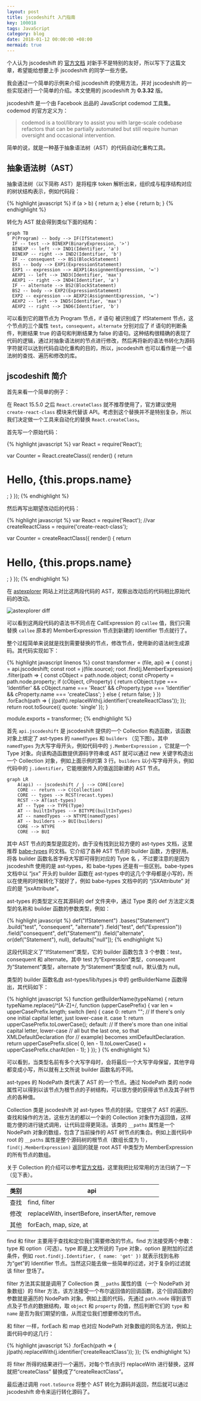```yaml
---
layout: post
title: jscodeshift 入门指南
key: 100018
tags: JavaScript
category: blog
date: 2018-01-12 00:00:00 +08:00
mermaid: true
---
```


个人认为 jscodeshift 的 [官方文档](https://github.com/facebook/jscodeshift/wiki) 对新手不是特别的友好，所以写下了这篇文章，希望能给想要上手 jscodeshift 的同学一些方便。

我会通过一个简单的示例来介绍 jscodeshift 的使用方法，并对 jscodeshift 的一些实现进行一个简单的介绍。本文使用的 jscodeshift 为 **0.3.32** 版。

<!--more-->

jscodeshift 是一个由 Facebook 出品的 JavaScript codemod 工具集。codemod 的官方定义为：

> codemod is a tool/library to assist you with large-scale codebase refactors that can be partially automated but still require human oversight and occasional intervention.

简单的说，就是一种基于抽象语法树（AST）的代码自动化重构工具。

## 抽象语法树（AST）

抽象语法树（以下简称 AST）是将程序 token 解析出来，组织成与程序结构对应的树状结构表示，例如代码段：

{% highlight javascript %}
if (a > b) {
  return a;
} else {
  return b;
}
{% endhighlight %}

转化为 AST 就会得到类似下面的结构：

```mermaid
graph TB
  P(Program) -- body --> IF(IfStatement)
  IF -- test --> BINEXP(BinaryExpression, '>')
  BINEXP -- left --> IND1(Identifier, 'a')
  BINEXP -- right --> IND2(Identifier, 'b')
  IF -- consequent --> BS1(BlockStatement)
  BS1 -- body --> EXP1(ExpressionStatement)
  EXP1 -- expression --> AEXP1(AssignmentExpression, '=')
  AEXP1 -- left --> IND3(Identifier, 'max')
  AEXP1 -- right --> IND4(Identifier, 'a')
  IF -- alternate --> BS2(BlockStatement)
  BS2 -- body --> EXP2(ExpressionStatement)
  EXP2 -- expression --> AEXP2(AssignmentExpression, '=')
  AEXP2 -- left --> IND5(Identifier, 'max')
  AEXP2 -- right --> IND6(Identifier, 'b')

```

可以看到它的跟节点为 Program 节点，if 语句 被识别成了 IfStatement 节点，这个节点的三个属性 `test`，`consequent`，`alternate` 分别对应了 if 语句的判断条件，判断结果 true 的语句和判断结果为 false 的语句。这种结构很精确的表现了代码的逻辑，通过对抽象语法树的节点进行修改，然后再将新的语法书转化为源码字符就可以达到代码自动化重构的目的，所以，jscodeshift 也可以看作是一个语法树的查找、遍历和修改的库。

## jscodeshift 简介

首先来看一个简单的例子：

在 React 15.5.0 之后 `React.createClass` 就不推荐使用了，官方建议使用 `create-react-class` 模块来代替该 API。考虑到这个替换并不是特别复杂，所以我们决定做一个工具来自动化的替换 `React.createClass`。

首先写一个原始代码：

{% highlight javascript %}
var React = require('React');

var Counter = React.createClass({
  render() {
    return <h1>Hello, {this.props.name}</h1>;
  }
});
{% endhighlight %}

然后再写出期望改动后的代码：

{% highlight javascript %}
var React = require('React');
//var createReactClass = require('create-react-class');

var Counter = createReactClass({
  render() {
    return <h1>Hello, {this.props.name}</h1>;
  }
});
{% endhighlight %}

在 [astexplorer](https://astexplorer.net/) 网站上对比这两段代码的 AST，观察出改动后的代码相比原始代码的改动。

![astexplorer diff](https://ww1.sinaimg.cn/large/73bd9e13ly1fnhc7fyvuoj20t70kj41k.jpg)

可以看到这两段代码的语法书不同点在 CallExpression 的 `callee` 值，我们只需替换 `callee` 原本的 MemberExpression 节点到新建的 Identifier 节点就行了。

整个过程简单来说就是找到需要替换的节点，修改节点，使用新的语法树生成源码。其代码实现如下：

{% highlight javascript linenos %}
const transformer = (file, api) => {
  const j = api.jscodeshift;
  const root = j(file.source);
  root
    .find(j.MemberExpression)
    .filter(path => {
      const cObject = path.node.object;
      const cProperty = path.node.property;
      if (cObject, cProperty) {
        return cObject.type === 'Identifier' &&
          cObject.name === 'React' &&
          cProperty.type === 'Identifier' &&
          cProperty.name === 'createClass';
      } else {
        return false;
      }
    })
    .forEach(path => {
      j(path).replaceWith(j.identifier('createReactClass'));
    });
  return root.toSource({ quote: 'single' });
}

module.exports = transformer;
{% endhighlight %}

首先 `api.jscodeshift` 是 jscodeshift 提供的一个 Collection 构造函数，该函数对象上绑定了 ast-types 的 `namedTypes` 和 `builders` （见下图）。其中 `namedTypes` 为大写字母开头，例如代码中的 `j.MemberExpression` ，它就是一个 Type 对象。向该构造函数提供源码字符串或 AST 就可以通过 new 关键字构造出一个 Collection 对象，例如上面示例的第 3 行。`builders` 以小写字母开头，例如代码中的 `j.identifier`，它能根据传入的值返回新建的 AST 节点。

```mermaid
graph LR
    A(api) -- jscodeshift / j --> CORE[core]
    CORE -- return --> C(Collection)
    CORE -- types --> RCST(recast.types)
    RCST --> AT(ast-types)
    AT -- Type --> TYPE(Type)
    AT -- builtInTypes --> BITYPE(builtInTypes)
    AT -- namedTypes --> NTYPE(namedTypes)
    AT -- builders --> BUI(builders)
    CORE --> NTYPE
    CORE --> BUI
```

其中 AST 节点的类型是固定的，由于没有找到比较方便的 ast-types 文档，这里推荐 [babe-types](https://babeljs.io/docs/core-packages/babel-types/) 的文档。它介绍了各种 AST 节点的 builder 函数，方便好用。将各 builder 函数名首字母大写即可得到对应的 Type 名 ，不过要注意的是因为 jscodeshift 使用的是 ast-types，和 babe-types 还是有一些区别。babe-types 文档中以 “jsx” 开头的 builder 函数在 ast-types 中的这几个字母都是小写的，所以在使用的时候转化下就好了，例如 babe-types 文档中的的 “jSXAttribute” 对应的是 “jsxAttribute”。

ast-types 的类型定义在其源码的 def 文件夹中，通过 Type 类的 def 方法定义类型的名称和 builder 函数的参数类型，例如：

{% highlight javascript %}
def("IfStatement")
  .bases("Statement")
  .build("test", "consequent", "alternate")
  .field("test", def("Expression"))
  .field("consequent", def("Statement"))
  .field("alternate", or(def("Statement"), null), defaults["null"]);
{% endhighlight %}

这段代码定义了“IfStatement”类型，它的 builder 函数包含 3 个参数：test，consequent 和 alternate。其中 test 为“Expression”类型，consequent 为“Statement”类型，alternate 为“Statement”类型或 null，默认值为 null。

类型的 builder 函数名由 ast-types/lib/types.js 中的 getBuilderName 函数得出，其代码如下：

{% highlight javascript %}
function getBuilderName(typeName) {
  return typeName.replace(/^[A-Z]+/, function (upperCasePrefix) {
    var len = upperCasePrefix.length;
    switch (len) {
      case 0: return "";
        // If there's only one initial capital letter, just lower-case it.
      case 1: return upperCasePrefix.toLowerCase();
      default:
        // If there's more than one initial capital letter, lower-case
        // all but the last one, so that XMLDefaultDeclaration (for
        // example) becomes xmlDefaultDeclaration.
        return upperCasePrefix.slice(
          0, len - 1).toLowerCase() +
          upperCasePrefix.charAt(len - 1);
    }
  });
}
{% endhighlight %}

可以看到，当类型名前有多个大写字母时，会将最后一个大写字母保留，其他字母都变成小写，所以就有上文所说 builder 函数名的不同。

ast-types 的 NodePath 类代表了 AST 的一个节点。通过 NodePath 类的 node 属性可以得到以该节点为根节点的子树结构，可以很方便的获得该节点及其子树节点的各种值。

Collection 类是 jscodeshift 对 ast-types 节点的封装。它提供了 AST 的遍历、查找和操作的方法，这些方法的都以一个新的 Collection 对象作为返回值，这样能方便的进行链式调用，让代码显得更简洁。该类的 `__paths` 属性是一个 NodePath 对象的数组，包含了当前操作的 AST 树节点的集合。例如上面代码中 root 的 `__paths` 属性是整个源码树的根节点（数组长度为 1），`find(j.MemberExpression)` 返回的就是 root AST 中类型为 MemberExpression 的所有节点的数组。

关于 Collection 的介绍可以参考[官方文档](https://github.com/facebook/jscodeshift/wiki/jscodeshift-Documentation)，这里我把比较常用的方法归纳了一下（见下表）。

| 类别   | api                                      |
| ---- | ---------------------------------------- |
| 查找   | find, filter                             |
| 修改   | replaceWith,  insertBefore, insertAfter, remove |
| 其他   | forEach, map, size, at                   |

find 和 filter 主要用于查找和定位我们需要修改的节点。find 方法接受两个参数：type 和 option（可选）。type 即是上文所说的 Type 对象，option 是附加的过滤条件，例如 `root.find(j.Identifier, { name: 'get' })` 就表示找到名称为“get”的 Identifier 节点。当然这只能去做一些简单的过滤，对于复杂的过滤就该 filter 登场了。

filter 方法其实就是调用了 Collection 类 `__paths` 属性的值（一个 NodePath 对象数组）的 filter 方法，该方法接受一个布尔返回值的回调函数，这个回调函数的参数就是遍历的 NodePath 对象。例如上面的代码，先通过 `path.node` 得到该节点及子节点的数据结构，取 `object` 和 `property` 的值，然后判断它们的 `type` 和 `name` 是否为我们期望的值，从而定位我们想要修改的节点。

和 filter 一样，forEach 和 map 也对应 NodePath 对象数组的同名方法，例如上面代码中的这几行：

{% highlight javascript %}
.forEach(path => {
  j(path).replaceWith(j.identifier('createReactClass'));
});
{% endhighlight %}

将 filter 所得的结果进行一个遍历，对每个节点执行 replaceWith 进行替换，这样就把“createClass” 替换成了“createReactClass”。

最后通过调用 `root.toSource` 将整个 AST 转化为源码并返回，然后就可以通过 jscodeshift 命令来运行转化源码了。